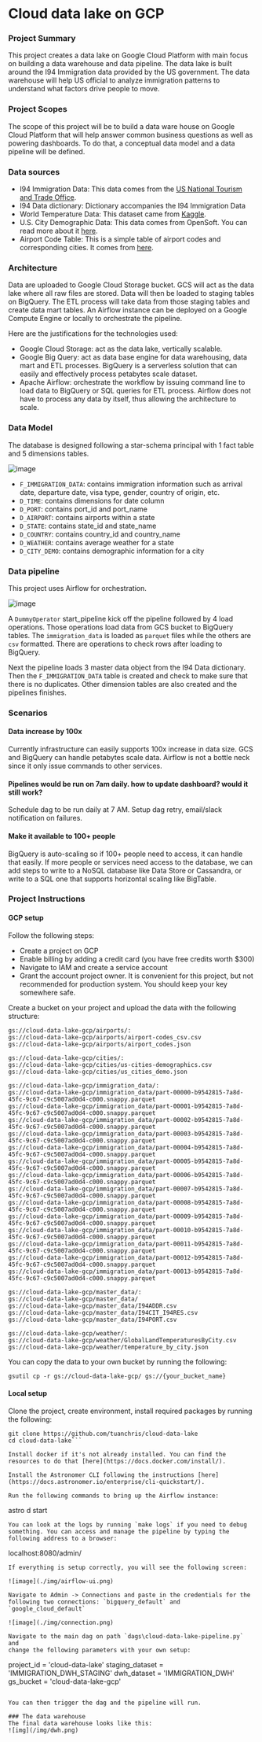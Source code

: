 # Cloud data lake on GCP
### Project Summary
This project creates a data lake on Google Cloud Platform with main focus on building a data warehouse and data pipeline. The data lake is built around the I94 Immigration data provided by the US government. The data warehouse will help US official to analyze immigration patterns to understand what factors drive people to move.

### Project Scopes
The scope of this project will be to build a data ware house on Google Cloud Platform that will help answer common business questions as well as powering dashboards. To do that, a conceptual data model and a data pipeline will be defined.

### Data sources
* I94 Immigration Data: This data comes from the [US National Tourism and Trade Office](https://travel.trade.gov/research/reports/i94/historical/2016.html).
* I94 Data dictionary: Dictionary accompanies the I94 Immigration Data
* World Temperature Data: This dataset came from [Kaggle](https://www.kaggle.com/berkeleyearth/climate-change-earth-surface-temperature-data).
* U.S. City Demographic Data: This data comes from OpenSoft. You can read more about it [here](https://public.opendatasoft.com/explore/dataset/us-cities-demographics/export/).
* Airport Code Table: This is a simple table of airport codes and corresponding cities. It comes from [here](https://datahub.io/core/airport-codes#data).

### Architecture
Data are uploaded to Google Cloud Storage bucket. GCS will act as the data lake where all raw files are stored. Data will then be loaded to staging tables on BigQuery. The ETL process will take data from those staging tables and create data mart tables. An Airflow instance can be deployed on a Google Compute Engine or locally to orchestrate the pipeline.

Here are the justifications for the technologies used:
* Google Cloud Storage: act as the data lake, vertically scalable.
* Google Big Query: act as data base engine for data warehousing, data mart and ETL processes. BigQuery is a serverless solution that can easily and effectively process petabytes scale dataset.
* Apache Airflow: orchestrate the workflow by issuing command line to load data to BigQuery or SQL queries for ETL process. Airflow does not have to process any data by itself, thus allowing the architecture to scale.

### Data Model
The database is designed following a star-schema principal with 1 fact table and 5 dimensions tables.

![image](./img/db_diagram.png)

* `F_IMMIGRATION_DATA`: contains immigration information such as arrival date, departure date, visa type, gender, country of origin, etc.
* `D_TIME`: contains dimensions for date column
* `D_PORT`: contains port_id and port_name
* `D_AIRPORT`: contains airports within a state
* `D_STATE`: contains state_id and state_name
* `D_COUNTRY`: contains country_id and country_name
* `D_WEATHER`: contains average weather for a state
* `D_CITY_DEMO`: contains demographic information for a city

### Data pipeline
This project uses Airflow for orchestration.

![image](./img/data_pipeline.png)

A `DummyOperator` start_pipeline kick off the pipeline followed by 4 load operations. Those operations load data from GCS bucket to BigQuery tables. The `immigration_data` is loaded as `parquet` files while the others are `csv` formatted. There are operations to check rows after loading to BigQuery.

Next the pipeline loads 3 master data object from the I94 Data dictionary. Then the `F_IMMIGRATION_DATA` table is created and check to make sure that there is no duplicates. Other dimension tables are also created and the pipelines finishes.

### Scenarios
#### Data increase by 100x
Currently infrastructure can easily supports 100x increase in data size. GCS and BigQuery can handle petabytes scale data. Airflow is not a bottle neck since it only issue commands to other services.

#### Pipelines would be run on 7am daily. how to update dashboard? would it still work?
Schedule dag to be run daily at 7 AM. Setup dag retry, email/slack notification on failures.

#### Make it available to 100+ people
BigQuery is auto-scaling so if 100+ people need to access, it can handle that easily. If more people or services need access to the database, we can add steps to write to a NoSQL database like Data Store or Cassandra, or write to a SQL one that supports horizontal scaling like BigTable.

### Project Instructions
#### GCP setup
Follow the following steps:
* Create a project on GCP
* Enable billing by adding a credit card (you have free credits worth $300)
* Navigate to IAM and create a service account
* Grant the account project owner. It is convenient for this project, but not recommended for production system. You should keep your key somewhere safe.

Create a bucket on your project and upload the data with the following structure:
```
gs://cloud-data-lake-gcp/airports/:
gs://cloud-data-lake-gcp/airports/airport-codes_csv.csv
gs://cloud-data-lake-gcp/airports/airport_codes.json

gs://cloud-data-lake-gcp/cities/:
gs://cloud-data-lake-gcp/cities/us-cities-demographics.csv
gs://cloud-data-lake-gcp/cities/us_cities_demo.json

gs://cloud-data-lake-gcp/immigration_data/:
gs://cloud-data-lake-gcp/immigration_data/part-00000-b9542815-7a8d-45fc-9c67-c9c5007ad0d4-c000.snappy.parquet
gs://cloud-data-lake-gcp/immigration_data/part-00001-b9542815-7a8d-45fc-9c67-c9c5007ad0d4-c000.snappy.parquet
gs://cloud-data-lake-gcp/immigration_data/part-00002-b9542815-7a8d-45fc-9c67-c9c5007ad0d4-c000.snappy.parquet
gs://cloud-data-lake-gcp/immigration_data/part-00003-b9542815-7a8d-45fc-9c67-c9c5007ad0d4-c000.snappy.parquet
gs://cloud-data-lake-gcp/immigration_data/part-00004-b9542815-7a8d-45fc-9c67-c9c5007ad0d4-c000.snappy.parquet
gs://cloud-data-lake-gcp/immigration_data/part-00005-b9542815-7a8d-45fc-9c67-c9c5007ad0d4-c000.snappy.parquet
gs://cloud-data-lake-gcp/immigration_data/part-00006-b9542815-7a8d-45fc-9c67-c9c5007ad0d4-c000.snappy.parquet
gs://cloud-data-lake-gcp/immigration_data/part-00007-b9542815-7a8d-45fc-9c67-c9c5007ad0d4-c000.snappy.parquet
gs://cloud-data-lake-gcp/immigration_data/part-00008-b9542815-7a8d-45fc-9c67-c9c5007ad0d4-c000.snappy.parquet
gs://cloud-data-lake-gcp/immigration_data/part-00009-b9542815-7a8d-45fc-9c67-c9c5007ad0d4-c000.snappy.parquet
gs://cloud-data-lake-gcp/immigration_data/part-00010-b9542815-7a8d-45fc-9c67-c9c5007ad0d4-c000.snappy.parquet
gs://cloud-data-lake-gcp/immigration_data/part-00011-b9542815-7a8d-45fc-9c67-c9c5007ad0d4-c000.snappy.parquet
gs://cloud-data-lake-gcp/immigration_data/part-00012-b9542815-7a8d-45fc-9c67-c9c5007ad0d4-c000.snappy.parquet
gs://cloud-data-lake-gcp/immigration_data/part-00013-b9542815-7a8d-45fc-9c67-c9c5007ad0d4-c000.snappy.parquet

gs://cloud-data-lake-gcp/master_data/:
gs://cloud-data-lake-gcp/master_data/
gs://cloud-data-lake-gcp/master_data/I94ADDR.csv
gs://cloud-data-lake-gcp/master_data/I94CIT_I94RES.csv
gs://cloud-data-lake-gcp/master_data/I94PORT.csv

gs://cloud-data-lake-gcp/weather/:
gs://cloud-data-lake-gcp/weather/GlobalLandTemperaturesByCity.csv
gs://cloud-data-lake-gcp/weather/temperature_by_city.json
```
You can copy the data to your own bucket by running the following:
```
gsutil cp -r gs://cloud-data-lake-gcp/ gs://{your_bucket_name}
```
#### Local setup
Clone the project, create environment, install required packages by running the following:

```
git clone https://github.com/tuanchris/cloud-data-lake
cd cloud-data-lake```

Install docker if it's not already installed. You can find the resources to do that [here](https://docs.docker.com/install/).

Install the Astronomer CLI following the instructions [here](https://docs.astronomer.io/enterprise/cli-quickstart/). 

Run the following commands to bring up the Airflow instance:
```
astro d start
```
You can look at the logs by running `make logs` if you need to debug something. You can access and manage the pipeline by typing the following address to a browser:
```
localhost:8080/admin/
```
If everything is setup correctly, you will see the following screen:

![image](./img/airflow-ui.png)

Navigate to Admin -> Connections and paste in the credentials for the following two connections: `bigquery_default` and `google_cloud_default`

![image](./img/connection.png)

Navigate to the main dag on path `dags\cloud-data-lake-pipeline.py` and
change the following parameters with your own setup:

```
project_id = 'cloud-data-lake'
staging_dataset = 'IMMIGRATION_DWH_STAGING'
dwh_dataset = 'IMMIGRATION_DWH'
gs_bucket = 'cloud-data-lake-gcp'
```

You can then trigger the dag and the pipeline will run.

### The data warehouse
The final data warehouse looks like this:
![img](/img/dwh.png)
